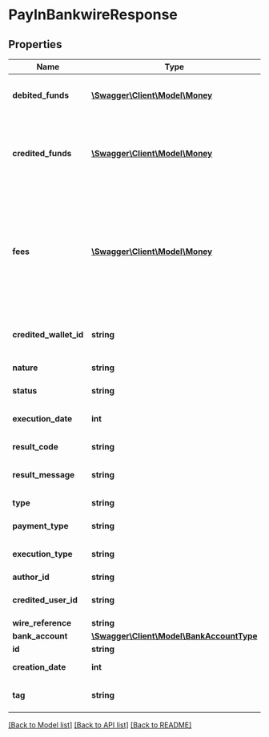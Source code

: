 # PayInBankwireResponse

## Properties
Name | Type | Description | Notes
------------ | ------------- | ------------- | -------------
**debited_funds** | [**\Swagger\Client\Model\Money**](Money.md) | Information about the funds that are being debited | [optional] 
**credited_funds** | [**\Swagger\Client\Model\Money**](Money.md) | Details about the funds that are being credited (DebitedFunds – Fees &#x3D; CreditedFunds) | [optional] 
**fees** | [**\Swagger\Client\Model\Money**](Money.md) | Information about the fees that were taken by the client for this transaction (and were hence transferred to the Client&#39;s platform wallet) | [optional] 
**credited_wallet_id** | **string** | The ID of the wallet where money will be credited | [optional] 
**nature** | **string** | The nature of the transaction | [optional] 
**status** | **string** | The status of the transaction | [optional] 
**execution_date** | **int** | When the transaction happened | [optional] 
**result_code** | **string** | The result code | [optional] 
**result_message** | **string** | A verbal explanation of the ResultCode | [optional] 
**type** | **string** | The type of the transaction | [optional] 
**payment_type** | **string** | The type of payin | [optional] 
**execution_type** | **string** | The type of execution for the payin | [optional] 
**author_id** | **string** | A user&#39;s ID | [optional] 
**credited_user_id** | **string** | The user ID who was credited | [optional] 
**wire_reference** | **string** |  | [optional] 
**bank_account** | [**\Swagger\Client\Model\BankAccountType**](BankAccountType.md) |  | [optional] 
**id** | **string** | The item&#39;s ID | [optional] 
**creation_date** | **int** | When the item was created | [optional] 
**tag** | **string** | Custom data that you can add to this item | [optional] 

[[Back to Model list]](../README.md#documentation-for-models) [[Back to API list]](../README.md#documentation-for-api-endpoints) [[Back to README]](../README.md)



